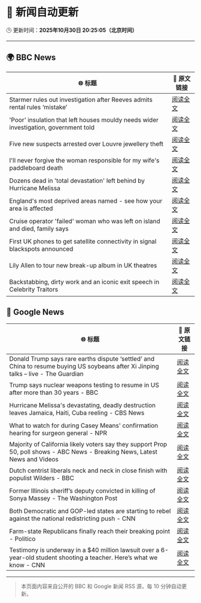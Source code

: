 # 🧠 新闻自动更新

🕒 更新时间：**2025年10月30日 20:25:05（北京时间）**

---

## 🌍 BBC News

| 🌐 标题 | 🔗 原文链接 |
|--------|-------------|
| Starmer rules out investigation after Reeves admits rental rules ‘mistake’ | [阅读全文](https://www.bbc.com/news/articles/cd04d0yxnrvo?at_medium=RSS&at_campaign=rss) |
| 'Poor' insulation that left houses mouldy needs wider investigation, government told | [阅读全文](https://www.bbc.com/news/articles/ce8g3018krro?at_medium=RSS&at_campaign=rss) |
| Five new suspects arrested over Louvre jewellery theft | [阅读全文](https://www.bbc.com/news/articles/cz91jnyelq2o?at_medium=RSS&at_campaign=rss) |
| I'll never forgive the woman responsible for my wife's paddleboard death | [阅读全文](https://www.bbc.com/news/articles/c9wv8gpneywo?at_medium=RSS&at_campaign=rss) |
| Dozens dead in 'total devastation' left behind by Hurricane Melissa | [阅读全文](https://www.bbc.com/news/articles/cy0kvrnyy4wo?at_medium=RSS&at_campaign=rss) |
| England's most deprived areas named - see how your area is affected | [阅读全文](https://www.bbc.com/news/articles/cly137089yyo?at_medium=RSS&at_campaign=rss) |
| Cruise operator 'failed' woman who was left on island and died, family says | [阅读全文](https://www.bbc.com/news/articles/cwyndvj3640o?at_medium=RSS&at_campaign=rss) |
| First UK phones to get satellite connectivity in signal blackspots announced | [阅读全文](https://www.bbc.com/news/articles/c993m88jer9o?at_medium=RSS&at_campaign=rss) |
| Lily Allen to tour new break-up album in UK theatres | [阅读全文](https://www.bbc.com/news/articles/cly91q251ljo?at_medium=RSS&at_campaign=rss) |
| Backstabbing, dirty work and an iconic exit speech in Celebrity Traitors | [阅读全文](https://www.bbc.com/news/articles/c98n7k67y95o?at_medium=RSS&at_campaign=rss) |

## 📰 Google News

| 🌐 标题 | 🔗 原文链接 |
|--------|-------------|
| Donald Trump says rare earths dispute ‘settled’ and China to resume buying US soybeans after Xi Jinping talks – live - The Guardian | [阅读全文](https://news.google.com/rss/articles/CBMimwFBVV95cUxPZ3FwWFhaalNIMm5YcUcwT19rNTVhdWRkM3hEUXc0QzVtRnIwZDV5cWdycThjX3dTWjNXM3RaS2xVN1JkOFpoQmdVZXlvMGxyMDROV29NXzFKVXRfNEtLeVRFeHJSZVF0c3l0Y1NjSEdvS0tIeHlqZTU1V3RMdXRCUWk2b2VGQkVXTkQ0dEk1RnI1N1hGZUk2QTYzUQ?oc=5) |
| Trump says nuclear weapons testing to resume in US after more than 30 years - BBC | [阅读全文](https://news.google.com/rss/articles/CBMiWkFVX3lxTE50V1NDa2tFY1FaZGJOS0tDQ21jY1lsZjI3YzZTNHVpRnV3QnRaMlYwMXk1VEJ6YTE3MXhnWE5hWFlZSG16a0xzQVJ6WmRHWVhRTDRtOHVINm4xUdIBX0FVX3lxTFBUQmM3bWZPRFhKbWMzVDRUdWF0RXowb0kxNEpWcHlOM0tzek1fYnRVUU00QkdpMGQ5clF6WUxwb3VmMEk2Y2E4X2FsX2tkQWtsYVZaRmUyZkJtblhzUlRR?oc=5) |
| Hurricane Melissa's devastating, deadly destruction leaves Jamaica, Haiti, Cuba reeling - CBS News | [阅读全文](https://news.google.com/rss/articles/CBMihAFBVV95cUxPOG9xQ0g3TGxueWRSUXNYZ1AwWk5JSU5fdXhadk82MXExM2R4N1pkTkU1Um12TTlKN0tXdHF5Zjk4SXd1cWFNSDJEZFlaZFM2eDI4Y2pmbEVyRGR0SXQ2X01kTzVKUVQwWUNwLVBfRm93SVlKMGprYlR1RXNya3ZReGRENGTSAYoBQVVfeXFMTXFIZWRIdmxycUgza1hwUFFSY2VBVVJiVms2bzd4ejRPS3I3WjJ4TFVGSFVqWmN6VjFHdTdFZ0ttNlQzMURYQnk2MFp2dE9tQjBVbWJObG5lRUxzZ1E0NnNPTVplU3JLVFgzdEk5ZXBfWFJXc2tSWlVCc09ZdFRMTVlvOUY1a0ZnS1hn?oc=5) |
| What to watch for during Casey Means' confirmation hearing for surgeon general - NPR | [阅读全文](https://news.google.com/rss/articles/CBMimAFBVV95cUxOeTY5akZSd3diWlVkVldiN1VXQUZSVEN5alR6SUVnNjRmY1ViMXNHNnNsWXNseURPZ2NRTmJsa2pKNDB5WThieE90ZmtHWUdRY3VSMHhib0t1cGQ5UFJqOHVxOTVrSW10LXVaanM0RmJSdExzTktRRkxJXzd0QVZSXzdJVjFJVEdzdkhNWExYeGVDdURKVEZyLQ?oc=5) |
| Majority of California likely voters say they support Prop 50, poll shows - ABC News - Breaking News, Latest News and Videos | [阅读全文](https://news.google.com/rss/articles/CBMipwFBVV95cUxOY2tHUnpTR3Z5T3hFbXJnVzZpRnZCS3ZXM3k1Sm9GVUNnU1dXcWRMTlI1SXpCMmkwMTRBRy1TNndMWWhsUzZvLUxYSGJBakVYWGFEd01Ud3BIdHF3VlhqSC1lMklZaEpyVmJmUE5pTzlVcDQxdTFSek4zU1paQi1qdWhHS1ZDME9TdnNZdlhlWmh2YVdVZ1BPVFhoRGxjRm4tOTZYaGxlUdIBrAFBVV95cUxPeldEdkpORGFqdThRWHdKQlBvVl9RWEU2V0RiVTBOWEpNXzFzdHZlT3dtaUJhcDEzaC02ZTBFNUpmR0pPWEZzRWc2RmxlejQ1UFVVRTQwQUVIaEJ0RTgwVU9fMUh2dWlZQWpRMVdTd0dlYmlpbEJKeWRUY2l5bnAtZnJRb2VteUZjREdMZEoxcGJqdHVaOFVNUVpkWkJKNXVLZzBuM3NDS1JlNWpD?oc=5) |
| Dutch centrist liberals neck and neck in close finish with populist Wilders - BBC | [阅读全文](https://news.google.com/rss/articles/CBMiWkFVX3lxTE5nWUFZaTJhYmxRalJpWTJ0eWdBVE83OUU0TUplMlFwRTg3LWphcnlwVGdBTW5NaVFrR3Z4SmtCbHpYRDlvMU1iaFFvakFWLXpCMWhHWlFjdFZ3QdIBX0FVX3lxTFA1ajQ2ajk5MEVTeW9Ld1drQ3ZpSVJRbkppdmhXNnpHY0lWX0VHM1VoeDZvbTQwSG50czhnc1lYQ0ZPWUl3Q1piQ2FKYXVMMHBNeG5jOFh5UnR4Y2VoRmRv?oc=5) |
| Former Illinois sheriff’s deputy convicted in killing of Sonya Massey - The Washington Post | [阅读全文](https://news.google.com/rss/articles/CBMihAFBVV95cUxPWHVnSnZrZVBrbTFVX0lwdlNDZVRrd21IQzRFZWRkSTE2c1ZyankwelA4bjBFY3A0b0tnR09KY3diN1M4U3pZVEhoVXVMRy1xdHBaakR5T0VuNy0tSE5vdjBkUml6Q0N2bGFUX1c0V1Qtb0laczdaN3FXOVJ6V3dQbVM0NVo?oc=5) |
| Both Democratic and GOP-led states are starting to rebel against the national redistricting push - CNN | [阅读全文](https://news.google.com/rss/articles/CBMieEFVX3lxTE4zOHYxZUIyMVJjZ0lUUmhXRS1hOFJ0M0JVa29fN1c4WFpvQldYWTJYdWEtN2VCNTJLeXZpX2ZReldWNXJlWE9iQ2lQSEJibjhfX184OXhXdVVrbG9PWHlYa1ppVk45UXJRWVp0YlBHNGRJX3czLUlieg?oc=5) |
| Farm-state Republicans finally reach their breaking point - Politico | [阅读全文](https://news.google.com/rss/articles/CBMilgFBVV95cUxNNENPZ00zOUphZ2pBNlE1dmNxU3oyblBBNXJVV0kweWtZR3IwM18yR3ZhWmtkd3J1WEtiMlU3dVl3b1BxQ1ZUbjU2NU15cXNQVVpMSDlnOVB0LTE0WUZKZmFNMGJEN2hiMDl6Ylp1ZnpEYlY2RHlaY2NuTW1sYTFHMWUzUmVzRHRVSWlNQndyTlZfYXRmeWc?oc=5) |
| Testimony is underway in a $40 million lawsuit over a 6-year-old student shooting a teacher. Here’s what we know - CNN | [阅读全文](https://news.google.com/rss/articles/CBMifkFVX3lxTE9uNTNySEJ5Zmg1d0p6ZG01cFVaMDhCWVVsMzkwaEVtWEplX05XNGFURHJkNUloZXN2YU0wazh2bXN1Vjh5VDliTVljaVluMlIxVDhheEpuYlB1Wkk1N1Z2WXlBTVZ3cXB4aW9GYUVFNXl5TEdHakZ4RFN5RmRrdw?oc=5) |

---
> 本页面内容来自公开的 BBC 和 Google 新闻 RSS 源，每 10 分钟自动更新。